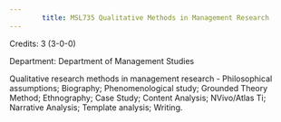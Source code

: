 ```yaml
---
        title: MSL735 Qualitative Methods in Management Research
---
```

Credits: 3 (3-0-0)

Department: Department of Management Studies

Qualitative research methods in management research - Philosophical assumptions; Biography; Phenomenological study; Grounded Theory Method; Ethnography; Case Study; Content Analysis; NVivo/Atlas Ti; Narrative Analysis; Template analysis; Writing.